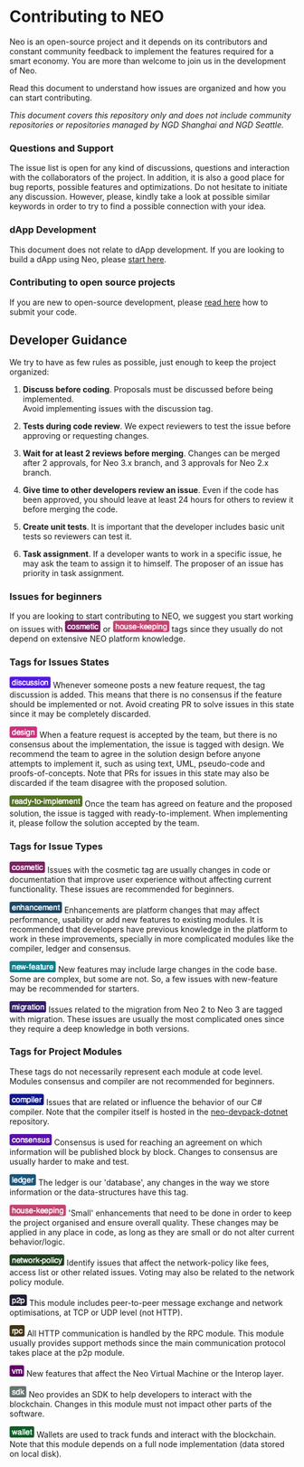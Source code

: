 
# Contributing to NEO
Neo is an open-source project and it depends on its contributors and constant community feedback to implement the features required for a smart economy. You are more than welcome to join us in the development of Neo.  

Read this document to understand how issues are organized and how you can start contributing.

*This document covers this repository only and does not include community repositories or repositories managed by NGD Shanghai and NGD Seattle.*

### Questions and Support
The issue list is open for any kind of discussions, questions and interaction with the collaborators of the project. In addition, it is also a good place for bug reports, possible features and optimizations. Do not hesitate to initiate any discussion. However, please, kindly take a look at possible similar keywords in order to try to find a possible connection with your idea.  

### dApp Development
This document does not relate to dApp development. If you are looking to build a dApp using Neo, please [start here](https://neo.org/dev).

### Contributing to open source projects
If you are new to open-source development, please [read here](https://opensource.guide/how-to-contribute/#opening-a-pull-request) how to submit your code.

## Developer Guidance
We try to have as few rules as possible,  just enough to keep the project organized:

1.  **Discuss before coding**. Proposals must be discussed before being implemented.  
Avoid implementing issues with the discussion tag.

2. **Tests during code review**. We expect reviewers to test the issue before approving or requesting changes.

3. **Wait for at least 2 reviews before merging**. Changes can be merged after 2 approvals, for Neo 3.x branch, and 3 approvals for Neo 2.x branch.

3. **Give time to other developers review an issue**. Even if the code has been approved, you should leave at least 24 hours for others to review it before merging the code.

4. **Create unit tests**. It is important that the developer includes basic unit tests so reviewers can test it.

5. **Task assignment**. If a developer wants to work in a specific issue, he may ask the team to assign it to himself. The proposer of an issue has priority in task assignment.

### Issues for beginners
If you are looking to start contributing to NEO, we suggest you start working on issues with ![](./images/cosmetic.png) or ![](./images/house-keeping.png) tags since they usually do not depend on extensive NEO platform knowledge. 

### Tags for Issues States

![Discussion](./images/discussion.png) Whenever someone posts a new feature request, the tag discussion is added. This means that there is no consensus if the feature should be implemented or not. Avoid creating PR to solve issues in this state since it may be completely discarded.

![Design](./images/solution-design.png) When a feature request is accepted by the team, but there is no consensus about the implementation, the issue is tagged with design. We recommend the team to agree in the solution design before anyone attempts to implement it, such as using text, UML, pseudo-code and proofs-of-concepts.
Note that PRs for issues in this state may also be discarded if the team disagree with the proposed solution.

![Ready-to-implement](./images/ready-to-implement.png) Once the team has agreed on feature and the proposed solution, the issue is tagged with ready-to-implement. When implementing it, please follow the solution accepted by the team.

### Tags for Issue Types

![Cosmetic](./images/cosmetic.png) Issues with the cosmetic tag are usually changes in code or documentation that improve user experience without affecting current functionality. These issues are recommended for beginners.

![Enhancement](./images/enhancement.png) Enhancements are platform changes that may affect performance, usability or add new features to existing modules. It is recommended that developers have previous knowledge in the platform to work in these improvements, specially in more complicated modules like the compiler, ledger and consensus.

![Feature](./images/new-feature.png) New features may include large changes in the code base. Some are complex, but some are not. So, a few issues with new-feature may be recommended for starters.

![Migration](./images/migration.png) Issues related to the migration from Neo 2 to Neo 3 are tagged with migration. These issues are usually the most complicated ones since they require a deep knowledge in both versions.

### Tags for Project Modules 
These tags do not necessarily represent each module at code level. Modules consensus and compiler are not recommended for beginners.

![Compiler](./images/compiler.png) Issues that are related or influence the behavior of our C# compiler. Note that the compiler itself is hosted in the [neo-devpack-dotnet](https://github.com/neo-project/neo-devpack-dotnet) repository.

![Consensus](./images/consensus.png) Consensus is used for reaching an agreement on which information will be published block by block. Changes to consensus are usually harder to make and test. 

![Ledger](./images/ledger.png) The ledger is our 'database', any changes in the way we store information or the data-structures have this tag.

![House-keeping](./images/house-keeping.png) 'Small' enhancements that need to be done in order to keep the project organised and ensure overall quality. These changes may be applied in any place in code, as long as they are small or do not alter current behavior/logic.

![Network-policy](./images/network-policy.png) Identify issues that affect the network-policy like fees, access list or other related issues. Voting may also be related to the network policy module.

![P2P](./images/p2p.png) This module includes peer-to-peer message exchange and network optimisations, at TCP or UDP level (not HTTP).

![RPC](./images/rpc.png) All HTTP communication is handled by the RPC module. This module usually provides support methods since the main communication protocol takes place at the p2p module.

![VM](./images/vm.png) New features that affect the Neo Virtual Machine or the Interop layer.

![SDK](./images/sdk.png) Neo provides an SDK to help developers to interact with the blockchain. Changes in this module must not impact other parts of the software. 

![Wallet](./images/wallet.png) Wallets are used to track funds and interact with the blockchain. Note that this module depends on a full node implementation (data stored on local disk).



